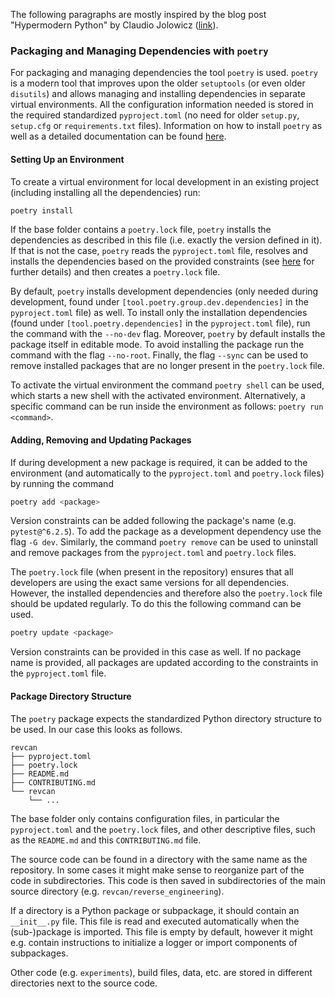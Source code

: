 The following paragraphs are mostly inspired by the blog post "Hypermodern Python" by Claudio Jolowicz ([link](https://cjolowicz.github.io/posts/hypermodern-python-01-setup/)).

### Packaging and Managing Dependencies with `poetry`

For packaging and managing dependencies the tool `poetry` is used. `poetry` is a modern tool that improves upon the older `setuptools` (or even older `disutils`) and allows managing and installing dependencies in separate virtual environments. All the configuration information needed is stored in the required standardized `pyproject.toml` (no need for older `setup.py`, `setup.cfg` or `requirements.txt` files). Information on how to install `poetry` as well as a detailed documentation can be found [here](https://python-poetry.org/docs/#installation).

#### Setting Up an Environment

To create a virtual environment for local development in an existing project (including installing all the dependencies) run:

```bash
poetry install
```

If the base folder contains a `poetry.lock` file, `poetry` installs the dependencies as described in this file (i.e. exactly the version defined in it). If that is not the case, `poetry` reads the `pyproject.toml` file, resolves and installs the dependencies based on the provided constraints (see [here](https://python-poetry.org/docs/master/dependency-specification/) for further details) and then creates a `poetry.lock` file.

By default, `poetry` installs development dependencies (only needed during development, found under `[tool.poetry.group.dev.dependencies]` in the `pyproject.toml` file) as well. To install only the installation dependencies (found under `[tool.poetry.dependencies]` in the `pyproject.toml` file), run the command with the `--no-dev` flag. Moreover, `poetry` by default installs the package itself in editable mode. To avoid installing the package run the command with the flag `--no-root`. Finally, the flag `--sync` can be used to remove installed packages that are no longer present in the `poetry.lock` file.

To activate the virtual environment the command `poetry shell` can be used, which starts a new shell with the activated environment. Alternatively, a specific command can be run inside the environment as follows: `poetry run <command>`.

#### Adding, Removing and Updating Packages

If during development a new package is required, it can be added to the environment (and automatically to the `pyproject.toml` and `poetry.lock` files) by running the command

```bash
poetry add <package>
```

Version constraints can be added following the package's name (e.g. `pytest@^6.2.5`). To add the package as a development dependency use the flag `-G dev`. Similarly, the command `poetry remove` can be used to uninstall and remove packages from the `pyproject.toml` and `poetry.lock` files.

The `poetry.lock` file (when present in the repository) ensures that all developers are using the exact same versions for all dependencies. However, the installed dependencies and therefore also the `poetry.lock` file should be updated regularly. To do this the following command can be used.

```bash
poetry update <package>
```

Version constraints can be provided in this case as well. If no package name is provided, all packages are updated according to the constraints in the `pyproject.toml` file.

#### Package Directory Structure

The `poetry` package expects the standardized Python directory structure to be used. In our case this looks as follows.

```text
revcan
├── pyproject.toml
├── poetry.lock
├── README.md
├── CONTRIBUTING.md
└── revcan
    └── ...
```

The base folder only contains configuration files, in particular the `pyproject.toml` and the `poetry.lock` files, and other descriptive files, such as the `README.md` and this `CONTRIBUTING.md` file.

The source code can be found in a directory with the same name as the repository. In some cases it might make sense to reorganize part of the code in subdirectories. This code is then saved in subdirectories of the main source directory (e.g. `revcan/reverse_engineering`).

If a directory is a Python package or subpackage, it should contain an `__init__.py` file. This file is read and executed automatically when the (sub-)package is imported. This file is empty by default, however it might e.g. contain instructions to initialize a logger or import components of subpackages.

Other code (e.g. `experiments`), build files, data, etc. are stored in different directories next to the source code.